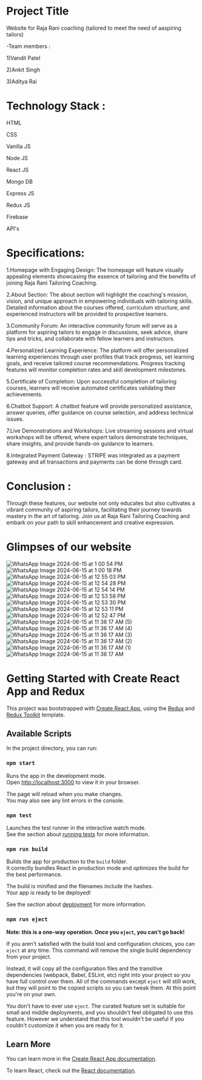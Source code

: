 
# Project Title

Website for Raja Rani coaching (tailored to meet the need of aaspiring tailors)


-Team members :

1)Vandit Patel

2)Ankit Singh

3)Aditya Rai



# Technology Stack :

HTML 

CSS

Vanilla JS

Node JS

React JS

Mongo DB

Express JS 

Redux JS

Firebase

API's



# Specifications:

1.Homepage with Engaging Design: The homepage will feature visually
appealing elements showcasing the essence of tailoring and the benefits of joining Raja Rani Tailoring Coaching.

2.About Section: The about section will highlight the coaching's mission, vision, and unique approach in empowering individuals with tailoring skills. Detailed information about the courses offered, curriculum structure, and experienced instructors will be provided to prospective learners.

3.Community Forum: An interactive community forum will serve as a
platform for aspiring tailors to engage in discussions, seek advice, share tips and tricks, and collaborate with fellow learners and instructors.

4.Personalized Learning Experience: The platform will offer personalized learning experiences through user profiles that track progress, set learning goals, and receive tailored course recommendations. Progress tracking features will monitor completion rates and skill development milestones.

5.Certificate of Completion: Upon successful completion of tailoring courses, learners will receive automated certificates validating their achievements.

6.Chatbot Support: A chatbot feature will provide personalized assistance, answer queries, offer guidance on course selection, and address technical issues.

7.Live Demonstrations and Workshops: Live streaming sessions and virtual workshops will be offered, where expert tailors demonstrate techniques, share insights, and provide hands-on guidance to learners.

8.Integrated Payment Gateway :  STRIPE was integrated as a payment gateway and all transactions and payments can be done through card.

# Conclusion :
Through these features, our website not only educates but also cultivates a vibrant community of aspiring tailors, facilitating their journey towards mastery in the art of tailoring. Join us at Raja Rani Tailoring Coaching and embark on your path to skill enhancement and creative expression.



# Glimpses of our website

![WhatsApp Image 2024-06-15 at 1 00 54 PM](https://github.com/ankitarrow/htt2.0-raja-rani/assets/144463026/b7791204-e355-4b85-8957-5e328b4a5320)
![WhatsApp Image 2024-06-15 at 1 00 18 PM](https://github.com/ankitarrow/htt2.0-raja-rani/assets/144463026/5fa9ac38-95a9-4ac4-b2a2-0400022a76c4)
![WhatsApp Image 2024-06-15 at 12 55 03 PM](https://github.com/ankitarrow/htt2.0-raja-rani/assets/144463026/6cff8974-689e-49bf-8d3b-19d114b7a616)
![WhatsApp Image 2024-06-15 at 12 54 28 PM](https://github.com/ankitarrow/htt2.0-raja-rani/assets/144463026/9ea55b4c-e9c2-4ce6-a1c6-9ab96711a216)
![WhatsApp Image 2024-06-15 at 12 54 14 PM](https://github.com/ankitarrow/htt2.0-raja-rani/assets/144463026/9143297a-7b05-43e0-993b-1d4822ad50b3)
![WhatsApp Image 2024-06-15 at 12 53 58 PM](https://github.com/ankitarrow/htt2.0-raja-rani/assets/144463026/3e0cb273-cb41-4eb8-8c02-911e55eee8fd)
![WhatsApp Image 2024-06-15 at 12 53 30 PM](https://github.com/ankitarrow/htt2.0-raja-rani/assets/144463026/bd2666d1-2287-4c95-bcb2-cf2d70287fa8)
![WhatsApp Image 2024-06-15 at 12 53 11 PM](https://github.com/ankitarrow/htt2.0-raja-rani/assets/144463026/f0a87a7d-e273-4134-88ef-de4423ca3d15)
![WhatsApp Image 2024-06-15 at 12 52 47 PM](https://github.com/ankitarrow/htt2.0-raja-rani/assets/144463026/0293a8e1-b0b1-4d28-9ce8-b50e1755507d)
![WhatsApp Image 2024-06-15 at 11 36 17 AM (5)](https://github.com/ankitarrow/htt2.0-raja-rani/assets/144463026/a19a4de6-0193-4534-8a3e-3d847d9af25a)
![WhatsApp Image 2024-06-15 at 11 36 17 AM (4)](https://github.com/ankitarrow/htt2.0-raja-rani/assets/144463026/08d8fda5-42dd-4c4a-9d77-3572e6995e3d)
![WhatsApp Image 2024-06-15 at 11 36 17 AM (3)](https://github.com/ankitarrow/htt2.0-raja-rani/assets/144463026/b59973da-858e-4f45-a012-0e91244bed37)
![WhatsApp Image 2024-06-15 at 11 36 17 AM (2)](https://github.com/ankitarrow/htt2.0-raja-rani/assets/144463026/629754a6-7f37-480e-a96f-55ab388c291c)
![WhatsApp Image 2024-06-15 at 11 36 17 AM (1)](https://github.com/ankitarrow/htt2.0-raja-rani/assets/144463026/92007ab4-80db-4505-9eea-9112dead5544)
![WhatsApp Image 2024-06-15 at 11 36 17 AM](https://github.com/ankitarrow/htt2.0-raja-rani/assets/144463026/8bc8d45d-ad36-4b4c-8329-149d8e540999)























# Getting Started with Create React App and Redux

This project was bootstrapped with [Create React App](https://github.com/facebook/create-react-app), using the [Redux](https://redux.js.org/) and [Redux Toolkit](https://redux-toolkit.js.org/) template.

## Available Scripts

In the project directory, you can run:

### `npm start`

Runs the app in the development mode.\
Open [http://localhost:3000](http://localhost:3000) to view it in your browser.

The page will reload when you make changes.\
You may also see any lint errors in the console.

### `npm test`

Launches the test runner in the interactive watch mode.\
See the section about [running tests](https://facebook.github.io/create-react-app/docs/running-tests) for more information.

### `npm run build`

Builds the app for production to the `build` folder.\
It correctly bundles React in production mode and optimizes the build for the best performance.

The build is minified and the filenames include the hashes.\
Your app is ready to be deployed!

See the section about [deployment](https://facebook.github.io/create-react-app/docs/deployment) for more information.

### `npm run eject`

**Note: this is a one-way operation. Once you `eject`, you can't go back!**

If you aren't satisfied with the build tool and configuration choices, you can `eject` at any time. This command will remove the single build dependency from your project.

Instead, it will copy all the configuration files and the transitive dependencies (webpack, Babel, ESLint, etc) right into your project so you have full control over them. All of the commands except `eject` will still work, but they will point to the copied scripts so you can tweak them. At this point you're on your own.

You don't have to ever use `eject`. The curated feature set is suitable for small and middle deployments, and you shouldn't feel obligated to use this feature. However we understand that this tool wouldn't be useful if you couldn't customize it when you are ready for it.

## Learn More

You can learn more in the [Create React App documentation](https://facebook.github.io/create-react-app/docs/getting-started).

To learn React, check out the [React documentation](https://reactjs.org/).

